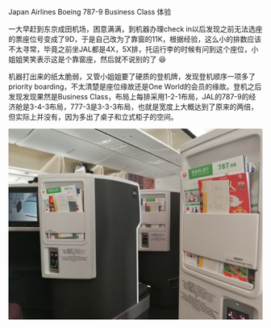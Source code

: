 Japan Airlines Boeing 787-9 Business Class 体验

一大早赶到东京成田机场，困意满满，到机器办理check in以后发现之前无法选座的票座位号变成了9D，于是自己改为了靠窗的11K，根据经验，这么小的排数应该不太寻常，毕竟之前坐JAL都是4X，5X排，托运行李的时候有问到这个座位，小姐姐笑笑表示这是个靠窗座，然后就不说别的了 :satisfied:

机器打出来的纸太脆弱，又管小姐姐要了硬质的登机牌，发现登机顺序一项多了priority boarding，不太清楚是座位缘故还是One World的会员的缘故。登机之后发现发现果然是Business Class，布局上每排采用1-2-1布局，JAL的787-9的经济舱是3-4-3布局，777-3是3-3-3布局，也就是宽度上大概达到了原来的两倍，但实际上并没有，因为多出了桌子和立式柜子的空间。

![](https://github.com/dingzew/whatever/blob/master/jal/screenshots/WechatIMG138.jpeg)
